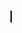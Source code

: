 <!DOCTYPE html>
<html>
  <head>
    <style>
      canvas {
        border: 1px solid black;
      }
    </style>
  </head>
  <body>
    <canvas id="myCanvas" width="400" height="400"></canvas>
    <script>
      window.onload = function() {
        // Get the canvas element and its context
        var canvas = document.getElementById("myCanvas");
        var ctx = canvas.getContext("2d");
        // Set the initial position of the ball
        var x = canvas.width / 2;
        var y = canvas.height / 2;
        // Set the initial velocity and acceleration
        var velocityY = 0;
        var accelerationY = 0.2; // Adjust this value to change gravity strength
        var velocityX = 0;
        var accelerationX = 0.2; // Adjust this value to change horizontal movement speed
        var radius = 20;
        // Add event listeners for keydown and keyup events
        var keys = {};
        document.addEventListener("keydown", function(event) {
          keys[event.key] = true;
        });
        document.addEventListener("keyup", function(event) {
          keys[event.key] = false;
        });
        function drawBall() {
          // Clear the canvas
          ctx.clearRect(0, 0, canvas.width, canvas.height);
          // Update the ball's position and velocity
          velocityY += accelerationY;
          y += velocityY;
          // Check if the ball reaches or crosses the bottom of the canvas
          if (y + radius > canvas.height) {
            y = canvas.height - radius; // Set the position to the bottom of the canvas
            velocityY *= -1; // Reverse the vertical velocity (bounce)
          }
          // Move the ball left or right based on the key pressed
          if (keys['a']) {
            velocityX = -3; // Adjust this value to change the leftward movement speed
          } else if (keys['d']) {
            velocityX = 3; // Adjust this value to change the rightward movement speed
          } else {
            velocityX = 0;
          }
          x += velocityX;
          // Check if the ball collides with the left wall
          if (x - radius < 0) {
            x = radius; // Set the position to the left wall
            velocityX *= -1; // Reverse the horizontal velocity (bounce)
          }
          // Check if the ball collides with the right wall
          if (x + radius > canvas.width) {
            x = canvas.width - radius; // Set the position to the right wall
            velocityX *= -1; // Reverse the horizontal velocity (bounce)
          }
          // Draw the ball
          ctx.beginPath();
          ctx.arc(x, y, radius, 0, Math.PI * 2);
          ctx.fillStyle = "white";
          ctx.fill();
          ctx.closePath();
          // Call the drawBall function repeatedly
          requestAnimationFrame(drawBall);
        }
        // Start the animation
        drawBall();
      };
    </script>
  </body>
</html>

